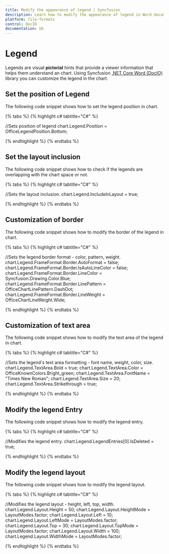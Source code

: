 ```yaml
---
title: Modify the appearance of legend | Syncfusion
description: Learn how to modify the appearance of legend in Word document using Syncfusion .NET Core Word (DocIO) library without Microsoft Word or interop dependencies.
platform: file-formats
control: DocIO
documentation: UG
---
```


# Legend

Legends are visual **pictorial** hints that provide a viewer information that helps them understand an chart. Using Syncfusion [.NET Core Word (DocIO)](https://www.syncfusion.com/document-processing/word-framework/net-core/word-library) library you can customize the legend in the chart.

## Set the position of Legend

The following code snippet shows how to set the legend position in chart.

{% tabs %}
{% highlight c# tabtitle="C#" %}

//Sets position of legend
chart.Legend.Position = OfficeLegendPosition.Bottom;

{% endhighlight %}
{% endtabs %}

## Set the layout inclusion

The following code snippet shows how to check if the legends are overlapping with the chart space or not.

{% tabs %}
{% highlight c# tabtitle="C#" %}

 //Sets the layout inclusion.
 chart.Legend.IncludeInLayout = true;

{% endhighlight %}
{% endtabs %}

## Customization of border

The following code snippet shows how to modify the border of the legend in chart.

{% tabs %}
{% highlight c# tabtitle="C#" %}

//Sets the legend border format - color, pattern, weight.
chart.Legend.FrameFormat.Border.AutoFormat = false;
chart.Legend.FrameFormat.Border.IsAutoLineColor = false;
chart.Legend.FrameFormat.Border.LineColor = Syncfusion.Drawing.Color.Blue;
chart.Legend.FrameFormat.Border.LinePattern = OfficeChartLinePattern.DashDot;
chart.Legend.FrameFormat.Border.LineWeight = OfficeChartLineWeight.Wide;

{% endhighlight %}
{% endtabs %}

## Customization of text area

The following code snippet shows how to modify the text area of the legend in chart.

{% tabs %}
{% highlight c# tabtitle="C#" %}

//Sets the legend's text area formatting - font name, weight, color, size.
chart.Legend.TextArea.Bold = true;
chart.Legend.TextArea.Color = OfficeKnownColors.Bright_green;
chart.Legend.TextArea.FontName = "Times New Roman";
chart.Legend.TextArea.Size = 20;
chart.Legend.TextArea.Strikethrough = true;

{% endhighlight %}
{% endtabs %}

## Modify the legend Entry

The following code snippet shows how to modify the legend entry.

{% tabs %}
{% highlight c# tabtitle="C#" %}

//Modifies the legend entry.
chart.Legend.LegendEntries[0].IsDeleted = true;

{% endhighlight %}
{% endtabs %}

## Modify the legend layout 
The following code snippet shows how to modify the legend layout.

{% tabs %}
{% highlight c# tabtitle="C#" %}

//Modifies the legend layout - height, left, top, width.
chart.Legend.Layout.Height = 50;
chart.Legend.Layout.HeightMode = LayoutModes.factor;
chart.Legend.Layout.Left = 10;
chart.Legend.Layout.LeftMode = LayoutModes.factor;
chart.Legend.Layout.Top = 30;
chart.Legend.Layout.TopMode = LayoutModes.factor;
chart.Legend.Layout.Width = 100;
chart.Legend.Layout.WidthMode = LayoutModes.factor;

{% endhighlight %}
{% endtabs %}